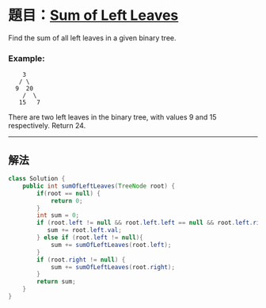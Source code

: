 # 題目：[Sum of Left Leaves](https://leetcode.com/problems/sum-of-left-leaves/)
Find the sum of all left leaves in a given binary tree.

### **Example:**
```
    3
   / \
  9  20
    /  \
   15   7
```
There are two left leaves in the binary tree, with values 9 and 15 respectively. Return 24.

---
## 解法
``` java
class Solution {
    public int sumOfLeftLeaves(TreeNode root) {
        if(root == null) {
            return 0;
        }
        int sum = 0;
        if (root.left != null && root.left.left == null && root.left.right == null) {
           sum += root.left.val;
        } else if (root.left != null){
            sum += sumOfLeftLeaves(root.left);
        }
        if (root.right != null) {
            sum += sumOfLeftLeaves(root.right);
        }
        return sum;
    }
}
```